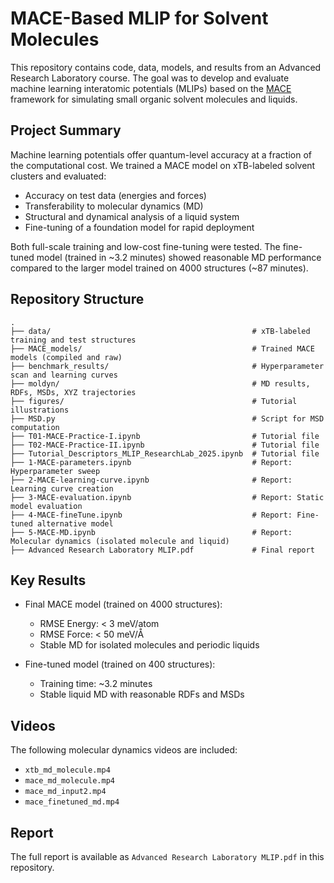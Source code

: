 # MACE-Based MLIP for Solvent Molecules

This repository contains code, data, models, and results from an Advanced Research Laboratory course. The goal was to develop and evaluate machine learning interatomic potentials (MLIPs) based on the [MACE](https://arxiv.org/abs/2206.07697) framework for simulating small organic solvent molecules and liquids.

## Project Summary

Machine learning potentials offer quantum-level accuracy at a fraction of the computational cost. We trained a MACE model on xTB-labeled solvent clusters and evaluated:

- Accuracy on test data (energies and forces)
- Transferability to molecular dynamics (MD)
- Structural and dynamical analysis of a liquid system
- Fine-tuning of a foundation model for rapid deployment

Both full-scale training and low-cost fine-tuning were tested. The fine-tuned model (trained in ~3.2 minutes) showed reasonable MD performance compared to the larger model trained on 4000 structures (~87 minutes).

## Repository Structure

```
.
├── data/                                             # xTB-labeled training and test structures
├── MACE_models/                                      # Trained MACE models (compiled and raw)
├── benchmark_results/                                # Hyperparameter scan and learning curves
├── moldyn/                                           # MD results, RDFs, MSDs, XYZ trajectories
├── figures/                                          # Tutorial illustrations
├── MSD.py                                            # Script for MSD computation
├── T01-MACE-Practice-I.ipynb                         # Tutorial file
├── T02-MACE-Practice-II.ipynb                        # Tutorial file
├── Tutorial_Descriptors_MLIP_ResearchLab_2025.ipynb  # Tutorial file
├── 1-MACE-parameters.ipynb                           # Report: Hyperparameter sweep
├── 2-MACE-learning-curve.ipynb                       # Report: Learning curve creation
├── 3-MACE-evaluation.ipynb                           # Report: Static model evaluation
├── 4-MACE-fineTune.ipynb                             # Report: Fine-tuned alternative model
├── 5-MACE-MD.ipynb                                   # Report: Molecular dynamics (isolated molecule and liquid)
├── Advanced Research Laboratory MLIP.pdf             # Final report
```

## Key Results

- Final MACE model (trained on 4000 structures):
  - RMSE Energy: < 3 meV/atom
  - RMSE Force: < 50 meV/Å
  - Stable MD for isolated molecules and periodic liquids

- Fine-tuned model (trained on 400 structures):
  - Training time: ~3.2 minutes
  - Stable liquid MD with reasonable RDFs and MSDs

## Videos

The following molecular dynamics videos are included:

- `xtb_md_molecule.mp4`
- `mace_md_molecule.mp4`
- `mace_md_input2.mp4`
- `mace_finetuned_md.mp4`

## Report

The full report is available as `Advanced Research Laboratory MLIP.pdf` in this repository.
